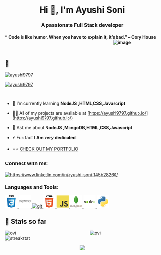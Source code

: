 <h1 align="center">Hi 👋, I'm Ayushi Soni</h1>


<h3 align="center">A passionate Full Stack developer </h3>
<h4> “ Code is like humor. When you have to explain it, it’s bad.” – Cory House
<img alt="image" width="30%" align="right" src="https://user-images.githubusercontent.com/59734313/157189039-c09b3e38-9f42-42c0-ab54-14f1574190a7.gif"/> <br>

 </h4>
<br>

<h2 align="left">👷</h2>

<p align="left"> <img src="https://komarev.com/ghpvc/?username=ayushi9797&label=Profile%20views&color=0e75b6&style=flat" alt="ayushi9797" /> </p>

<p align="left"> <a href="https://github.com/ryo-ma/github-profile-trophy"><img src="https://github-profile-trophy.vercel.app/?username=ayushi9797" alt="ayushi9797" /></a> </p>

<p align="left"> <a href="https://twitter.com/" target="blank"><img src="https://img.shields.io/twitter/follow/?logo=twitter&style=for-the-badge" alt="" /></a> </p>

- 🌱 I’m currently learning **NodeJS ,HTML,CSS,Javascript**

- 👨‍💻 All of my projects are available at [https://ayushi9797.github.io/](https://ayushi9797.github.io/)

- 💬 Ask me about **NodeJS ,MongoDB,HTML,CSS,Javascript**

- ⚡ Fun fact **I Am very dedicated**

- ⭐⭐ <a href="https://ayushi9797.github.io/"> CHECK OUT MY PORTFOLIO </a>

<h3 align="left">Connect with me:</h3>
<p align="left">
<a href="https://linkedin.com/in/https://www.linkedin.com/in/ayushi-soni-145b28260/" target="blank"><img align="center" src="https://raw.githubusercontent.com/rahuldkjain/github-profile-readme-generator/master/src/images/icons/Social/linked-in-alt.svg" alt="https://www.linkedin.com/in/ayushi-soni-145b28260/" height="30" width="40" /></a>
</p>

<h3 align="left">Languages and Tools:</h3>
<p align="left"> <a href="https://www.w3schools.com/css/" target="_blank" rel="noreferrer"> <img src="https://raw.githubusercontent.com/devicons/devicon/master/icons/css3/css3-original-wordmark.svg" alt="css3" width="40" height="40"/> </a> <a href="https://expressjs.com" target="_blank" rel="noreferrer"> <img src="https://raw.githubusercontent.com/devicons/devicon/master/icons/express/express-original-wordmark.svg" alt="express" width="40" height="40"/> </a> <a href="https://git-scm.com/" target="_blank" rel="noreferrer"> <img src="https://www.vectorlogo.zone/logos/git-scm/git-scm-icon.svg" alt="git" width="40" height="40"/> </a> <a href="https://www.w3.org/html/" target="_blank" rel="noreferrer"> <img src="https://raw.githubusercontent.com/devicons/devicon/master/icons/html5/html5-original-wordmark.svg" alt="html5" width="40" height="40"/> </a> <a href="https://developer.mozilla.org/en-US/docs/Web/JavaScript" target="_blank" rel="noreferrer"> <img src="https://raw.githubusercontent.com/devicons/devicon/master/icons/javascript/javascript-original.svg" alt="javascript" width="40" height="40"/> </a> <a href="https://www.mongodb.com/" target="_blank" rel="noreferrer"> <img src="https://raw.githubusercontent.com/devicons/devicon/master/icons/mongodb/mongodb-original-wordmark.svg" alt="mongodb" width="40" height="40"/> </a> <a href="https://nodejs.org" target="_blank" rel="noreferrer"> <img src="https://raw.githubusercontent.com/devicons/devicon/master/icons/nodejs/nodejs-original-wordmark.svg" alt="nodejs" width="40" height="40"/> </a> <a href="https://www.python.org" target="_blank" rel="noreferrer"> <img src="https://raw.githubusercontent.com/devicons/devicon/master/icons/python/python-original.svg" alt="python" width="40" height="40"/> </a> </p>
<h2 align="left">👷 Stats so far</h2>



 <p>
    <a href="https://github.com/ayushi9797"><span>
        <img align="left" 
          src="https://github-readme-stats.vercel.app/api/top-langs?username=ayushi9797&show_icons=true&locale=en&layout=compact&theme=github_dark&hide_border=true"
          alt="ovi" width="45%" />
          <img align="right"
          src="https://github-readme-stats.vercel.app/api?username=ayushi9797&show_icons=true&locale=en&theme=github_dark&hide_border=true"
          alt="ovi" width="45%"  />
      </span></a>
  </p>

<img id="github-streak-stats"
               src="https://github-readme-streak-stats.herokuapp.com?user=ayushi9797&theme=holi-theme&hide_border=true&border_radius=6.5&date_format=M%20j%5B%2C%20Y%5D"
               alt="streakstat" />
<p align="center">
  <img  src="https://raw.githubusercontent.com/Trilokia/Trilokia/379277808c61ef204768a61bbc5d25bc7798ccf1/bottom_header.svg">
  </p>
